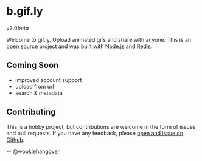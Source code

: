 # b.gif.ly

v2.0*beta*

Welcome to gif.ly. Upload animated gifs and share with anyone. This is
an [open source project](https://github.com/wookiehangover/node-gifly)
and was built with [Node.js](http://nodejs.org) and
[Redis](http://redis.io).

## Coming Soon

* improved account support
* upload from url
* search & metadata


## Contributing

This is a hobby project, but contributions are welcome in the form of
issues and pull requests. If you have any feedback, please [open and
issue on Github](https://github.com/wookiehangover/node-gifly/issues).

-- [@wookiehangover](http://twitter.com/wookiehangover)
